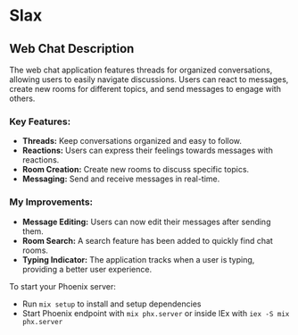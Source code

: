 # Slax

## Web Chat Description

The web chat application features threads for organized conversations, allowing users to easily navigate discussions. Users can react to messages, create new rooms for different topics, and send messages to engage with others.

### Key Features:
* **Threads:** Keep conversations organized and easy to follow.
* **Reactions:** Users can express their feelings towards messages with reactions.
* **Room Creation:** Create new rooms to discuss specific topics.
* **Messaging:** Send and receive messages in real-time.

### My Improvements:
* **Message Editing:** Users can now edit their messages after sending them.
* **Room Search:** A search feature has been added to quickly find chat rooms.
* **Typing Indicator:** The application tracks when a user is typing, providing a better user experience.



To start your Phoenix server:

  * Run `mix setup` to install and setup dependencies
  * Start Phoenix endpoint with `mix phx.server` or inside IEx with `iex -S mix phx.server`
